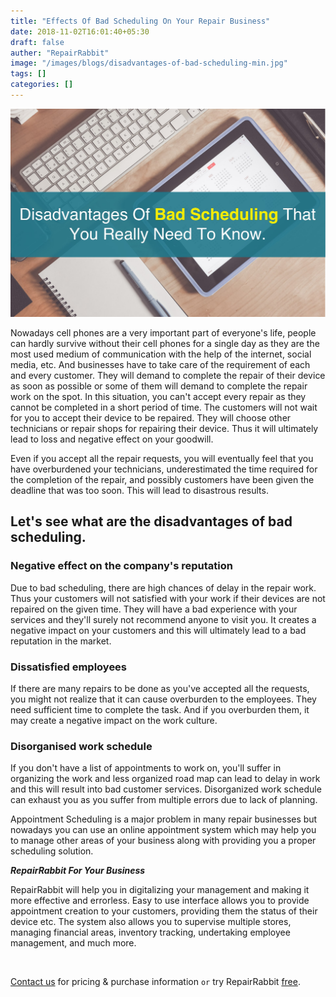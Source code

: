 ```yaml
---
title: "Effects Of Bad Scheduling On Your Repair Business"
date: 2018-11-02T16:01:40+05:30
draft: false
auther: "RepairRabbit"
image: "/images/blogs/disadvantages-of-bad-scheduling-min.jpg"
tags: []
categories: []
---
```


<img src="/images/blogs/disadvantages-of-bad-scheduling-min.jpg" />

Nowadays cell phones are a very important part of everyone's life, people can hardly survive without their cell phones for a single day as they are the most used medium of communication with the help of the internet, social media, etc. And businesses have to take care of the requirement of each and every customer. They will demand to complete the repair of their device as soon as possible or some of them will demand to complete the repair work on the spot. In this situation, you can't accept every repair as they cannot be completed in a short period of time. The customers will not wait for you to accept their device to be repaired. They will choose other technicians or repair shops for repairing their device. Thus it will ultimately lead to loss and negative effect on your goodwill. 

Even if you accept all the repair requests, you will eventually feel that you have overburdened your technicians, underestimated the time required for the completion of the repair, and possibly customers have been given the deadline that was too soon. This will lead to disastrous results. 

## Let's see what are the disadvantages of bad scheduling.

### Negative effect on the company's reputation 

Due to bad scheduling, there are high chances of delay in the repair work. Thus your customers will not satisfied with your work if their devices are not repaired on the given time. They will have a bad experience with your services and they'll surely not recommend anyone to visit you. It creates a negative impact on your customers and this will ultimately lead to a bad reputation in the market.

### Dissatisfied employees

If there are many repairs to be done as you've accepted all the requests, you might not realize that it can cause overburden to the employees. They need sufficient time to complete the task. And if you overburden them, it may create a negative impact on the work culture.

### Disorganised work schedule

If you don't have a list of appointments to work on, you'll suffer in organizing the work and less organized road map can lead to delay in work and this will result into bad customer services. Disorganized work schedule can exhaust you as you suffer from multiple errors due to lack of planning. 

Appointment Scheduling is a major problem in many repair businesses but nowadays you can use an online appointment system which may help you to manage other areas of your business along with providing you a proper scheduling solution. 

___RepairRabbit For Your Business___

RepairRabbit will help you in digitalizing your management and making it more effective and errorless. Easy to use interface allows you to provide appointment creation to your customers, providing them the status of their device etc. The system also allows you to supervise multiple stores, managing financial areas, inventory tracking, undertaking employee management, and much more.


<br>

<a href="mailto:contact@repairrabbit.co?subject=Query of RepairRabbit" target="_blank">Contact us</a> for pricing & purchase information `or` try RepairRabbit <a href="https://demo.repairrabbit.co/admin" rel="noopener" target="_blank" title="RepairRabbit Demo">free</a>.

<br>